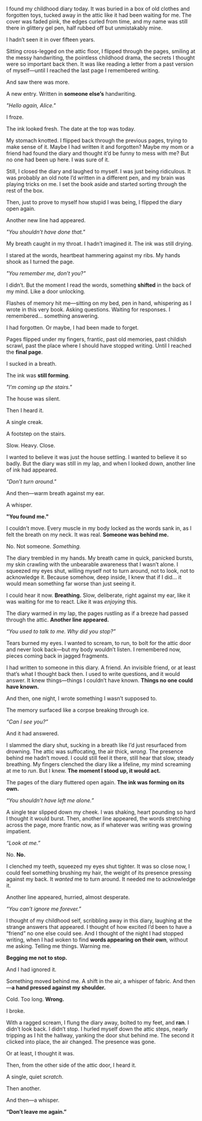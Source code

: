 I found my childhood diary today. It was buried in a box of old clothes and forgotten toys, tucked away in the attic like it had been waiting for me. The cover was faded pink, the edges curled from time, and my name was still there in glittery gel pen, half rubbed off but unmistakably mine.

I hadn’t seen it in over fifteen years.

Sitting cross-legged on the attic floor, I flipped through the pages, smiling at the messy handwriting, the pointless childhood drama, the secrets I thought were so important back then. It was like reading a letter from a past version of myself—until I reached the last page I remembered writing.

And saw there was more.

A new entry. Written in **someone else’s** handwriting.

*"Hello again, Alice."*

I froze.

The ink looked fresh. The date at the top was today.

My stomach knotted. I flipped back through the previous pages, trying to make sense of it. Maybe I had written it and forgotten? Maybe my mom or a friend had found the diary and thought it’d be funny to mess with me? But no one had been up here. I was sure of it.

Still, I closed the diary and laughed to myself. I was just being ridiculous. It was probably an old note I’d written in a different pen, and my brain was playing tricks on me. I set the book aside and started sorting through the rest of the box.

Then, just to prove to myself how stupid I was being, I flipped the diary open again.

Another new line had appeared.

*"You shouldn’t have done that."*

My breath caught in my throat. I hadn’t imagined it. The ink was still drying.

I stared at the words, heartbeat hammering against my ribs. My hands shook as I turned the page.

*"You remember me, don’t you?"*

I didn’t. But the moment I read the words, something **shifted** in the back of my mind. Like a door unlocking.

Flashes of memory hit me—sitting on my bed, pen in hand, whispering as I wrote in this very book. Asking questions. Waiting for responses. I remembered… something answering.

I had forgotten. Or maybe, I had been made to forget.

Pages flipped under my fingers, frantic, past old memories, past childish scrawl, past the place where I should have stopped writing. Until I reached the **final page**.

I sucked in a breath.

The ink was **still forming**.

*"I’m coming up the stairs."*

The house was silent.

Then I heard it.

A single creak.

A footstep on the stairs.

Slow. Heavy. Close.

I wanted to believe it was just the house settling. I wanted to believe it so badly. But the diary was still in my lap, and when I looked down, another line of ink had appeared.

*"Don’t turn around."*

And then—warm breath against my ear.

A whisper.

**"You found me."**

I couldn’t move. Every muscle in my body locked as the words sank in, as I felt the breath on my neck. It was real. **Someone was behind me.**

No. Not someone. *Something.*

The diary trembled in my hands. My breath came in quick, panicked bursts, my skin crawling with the unbearable awareness that I wasn’t alone. I squeezed my eyes shut, willing myself not to turn around, not to look, not to acknowledge it. Because somehow, deep inside, I knew that if I did… it would mean something far worse than just seeing it.

I could hear it now. **Breathing.** Slow, deliberate, right against my ear, like it was waiting for me to react. Like it was *enjoying* this.

The diary warmed in my lap, the pages rustling as if a breeze had passed through the attic. **Another line appeared.**

*“You used to talk to me. Why did you stop?”*

Tears burned my eyes. I wanted to scream, to run, to bolt for the attic door and never look back—but my body wouldn’t listen. I remembered now, pieces coming back in jagged fragments.

I had written to someone in this diary. A friend. An invisible friend, or at least that’s what I thought back then. I used to write questions, and it would answer. It knew things—things I couldn’t have known. **Things no one could have known.**

And then, one night, I wrote something I wasn’t supposed to.

The memory surfaced like a corpse breaking through ice.

*“Can I see you?”*

And it had answered.

I slammed the diary shut, sucking in a breath like I’d just resurfaced from drowning. The attic was suffocating, the air thick, *wrong*. The presence behind me hadn’t moved. I could still feel it there, still hear that slow, steady breathing. My fingers clenched the diary like a lifeline, my mind screaming at me to *run*. But I knew. **The moment I stood up, it would act.**

The pages of the diary fluttered open again. **The ink was forming on its own.**

*“You shouldn’t have left me alone.”*

A single tear slipped down my cheek. I was shaking, heart pounding so hard I thought it would burst. Then, another line appeared, the words stretching across the page, more frantic now, as if whatever was writing was growing impatient.

*“Look at me.”*

No. **No.**

I clenched my teeth, squeezed my eyes shut tighter. It was so close now, I could feel something brushing my hair, the weight of its presence pressing against my back. It *wanted* me to turn around. It needed me to acknowledge it.

Another line appeared, hurried, almost desperate.

*“You can’t ignore me forever.”*

I thought of my childhood self, scribbling away in this diary, laughing at the strange answers that appeared. I thought of how excited I’d been to have a “friend” no one else could see. And I thought of the night I had stopped writing, when I had woken to find **words appearing on their own**, without me asking. Telling me things. Warning me.

**Begging me not to stop.**

And I had ignored it.

Something moved behind me. A shift in the air, a whisper of fabric. And then—**a hand pressed against my shoulder.**

Cold. Too long. **Wrong.**

I broke.

With a ragged scream, I flung the diary away, bolted to my feet, and **ran**. I didn’t look back. I didn’t stop. I hurled myself down the attic steps, nearly tripping as I hit the hallway, yanking the door shut behind me. The second it clicked into place, the air changed. The presence was gone.

Or at least, I thought it was.

Then, from the other side of the attic door, I heard it.

A single, quiet *scratch*.

Then another.

And then—a whisper.

**“Don’t leave me again.”**